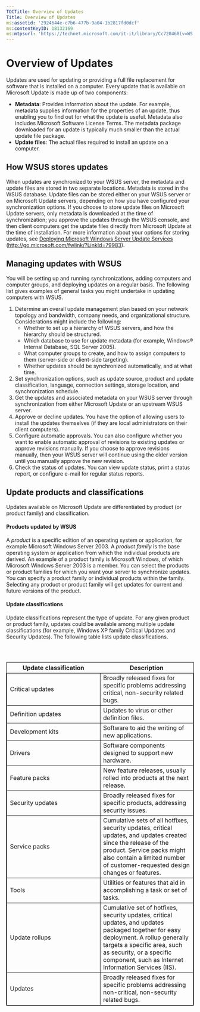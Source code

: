 ```yaml
---
TOCTitle: Overview of Updates
Title: Overview of Updates
ms:assetid: '2924644e-c7b6-477b-9a04-1b2817fd0dcf'
ms:contentKeyID: 18132169
ms:mtpsurl: 'https://technet.microsoft.com/it-it/library/Cc720468(v=WS.10)'
---
```


Overview of Updates
===================

Updates are used for updating or providing a full file replacement for software that is installed on a computer. Every update that is available on Microsoft Update is made up of two components:

-   **Metadata**: Provides information about the update. For example, metadata supplies information for the properties of an update, thus enabling you to find out for what the update is useful. Metadata also includes Microsoft Software License Terms. The metadata package downloaded for an update is typically much smaller than the actual update file package.
-   **Update files**: The actual files required to install an update on a computer.

How WSUS stores updates
-----------------------

When updates are synchronized to your WSUS server, the metadata and update files are stored in two separate locations. Metadata is stored in the WSUS database. Update files can be stored either on your WSUS server or on Microsoft Update servers, depending on how you have configured your synchronization options. If you choose to store update files on Microsoft Update servers, only metadata is downloaded at the time of synchronization; you approve the updates through the WSUS console, and then client computers get the update files directly from Microsoft Update at the time of installation. For more information about your options for storing updates, see [Deploying Microsoft Windows Server Update Services](http://go.microsoft.com/fwlink/?linkid=79983) (http://go.microsoft.com/fwlink/?LinkId=79983).

Managing updates with WSUS
--------------------------

You will be setting up and running synchronizations, adding computers and computer groups, and deploying updates on a regular basis. The following list gives examples of general tasks you might undertake in updating computers with WSUS.

1.  Determine an overall update management plan based on your network topology and bandwidth, company needs, and organizational structure. Considerations might include the following:
    -   Whether to set up a hierarchy of WSUS servers, and how the hierarchy should be structured.
    -   Which database to use for update metadata (for example, Windows® Internal Database, SQL Server 2005).
    -   What computer groups to create, and how to assign computers to them (server-side or client-side targeting).
    -   Whether updates should be synchronized automatically, and at what time.
2.  Set synchronization options, such as update source, product and update classification, language, connection settings, storage location, and synchronization schedule.
3.  Get the updates and associated metadata on your WSUS server through synchronization from either Microsoft Update or an upstream WSUS server.
4.  Approve or decline updates. You have the option of allowing users to install the updates themselves (if they are local administrators on their client computers).
5.  Configure automatic approvals. You can also configure whether you want to enable automatic approval of revisions to existing updates or approve revisions manually. If you choose to approve revisions manually, then your WSUS server will continue using the older version until you manually approve the new revision.
6.  Check the status of updates. You can view update status, print a status report, or configure e-mail for regular status reports.

Update products and classifications
-----------------------------------

Updates available on Microsoft Update are differentiated by product (or product family) and classification.

#### Products updated by WSUS

A *product* is a specific edition of an operating system or application, for example Microsoft Windows Server 2003. A *product family* is the base operating system or application from which the individual products are derived. An example of a product family is Microsoft Windows, of which Microsoft Windows Server 2003 is a member. You can select the products or product families for which you want your server to synchronize updates. You can specify a product family or individual products within the family. Selecting any product or product family will get updates for current and future versions of the product.

#### Update classifications

Update classifications represent the type of update. For any given product or product family, updates could be available among multiple update classifications (for example, Windows XP family Critical Updates and Security Updates). The following table lists update classifications.

###  

 
<table style="border:1px solid black;">
<colgroup>
<col width="50%" />
<col width="50%" />
</colgroup>
<thead>
<tr class="header">
<th>Update classification</th>
<th>Description</th>
</tr>
</thead>
<tbody>
<tr class="odd">
<td style="border:1px solid black;">Critical updates</td>
<td style="border:1px solid black;">Broadly released fixes for specific problems addressing critical, non-security related bugs.</td>
</tr>
<tr class="even">
<td style="border:1px solid black;">Definition updates</td>
<td style="border:1px solid black;">Updates to virus or other definition files.</td>
</tr>
<tr class="odd">
<td style="border:1px solid black;">Development kits</td>
<td style="border:1px solid black;">Software to aid the writing of new applications.</td>
</tr>
<tr class="even">
<td style="border:1px solid black;">Drivers</td>
<td style="border:1px solid black;">Software components designed to support new hardware.</td>
</tr>
<tr class="odd">
<td style="border:1px solid black;">Feature packs</td>
<td style="border:1px solid black;">New feature releases, usually rolled into products at the next release.</td>
</tr>
<tr class="even">
<td style="border:1px solid black;">Security updates</td>
<td style="border:1px solid black;">Broadly released fixes for specific products, addressing security issues.</td>
</tr>
<tr class="odd">
<td style="border:1px solid black;">Service packs</td>
<td style="border:1px solid black;">Cumulative sets of all hotfixes, security updates, critical updates, and updates created since the release of the product. Service packs might also contain a limited number of customer-requested design changes or features.</td>
</tr>
<tr class="even">
<td style="border:1px solid black;">Tools</td>
<td style="border:1px solid black;">Utilities or features that aid in accomplishing a task or set of tasks.</td>
</tr>
<tr class="odd">
<td style="border:1px solid black;">Update rollups</td>
<td style="border:1px solid black;">Cumulative set of hotfixes, security updates, critical updates, and updates packaged together for easy deployment. A rollup generally targets a specific area, such as security, or a specific component, such as Internet Information Services (IIS).</td>
</tr>
<tr class="even">
<td style="border:1px solid black;">Updates</td>
<td style="border:1px solid black;">Broadly released fixes for specific problems addressing non-critical, non-security related bugs.</td>
</tr>
</tbody>
</table>
